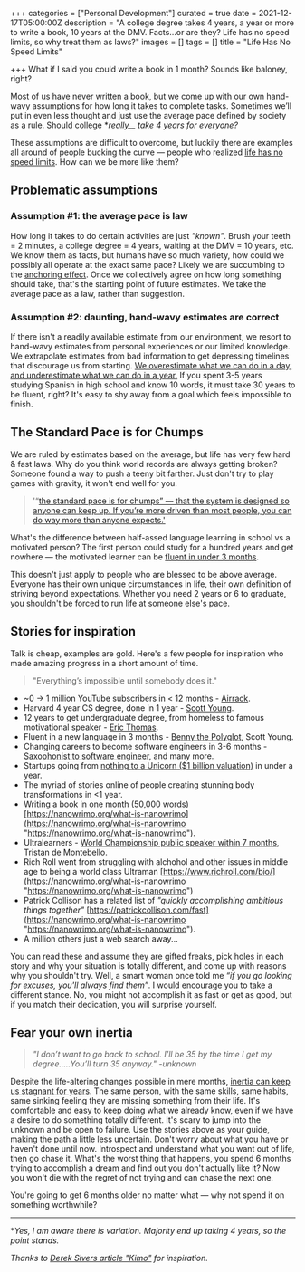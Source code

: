 +++
categories = ["Personal Development"]
curated = true
date = 2021-12-17T05:00:00Z
description = "A college degree takes 4 years, a year or more to write a book, 10 years at the DMV. Facts...or are they? Life has no speed limits, so why treat them as laws?"
images = []
tags = []
title = "Life Has No Speed Limits"

+++
What if I said you could write a book in 1 month? Sounds like baloney, right?

Most of us have never written a book, but we come up with our own hand-wavy assumptions for how long it takes to complete tasks. Sometimes we’ll put in even less thought and just use the average pace defined by society as a rule. Should college **_really___ take 4 years for everyone?*

These assumptions are difficult to overcome, but luckily there are examples all around of people bucking the curve — people who realized [life has no speed limits](https://sive.rs/kimo). How can we be more like them?

## Problematic assumptions

### Assumption #1: the average pace is law

How long it takes to do certain activities are just _"known"_. Brush your teeth = 2 minutes, a college degree = 4 years, waiting at the DMV = 10 years, etc. We know them as facts, but humans have so much variety, how could we possibly all operate at the exact same pace? Likely we are succumbing to the [anchoring effect](https://www.verywellmind.com/what-is-the-anchoring-bias-2795029). Once we collectively agree on how long something should take, that's the starting point of future estimates. We take the average pace as a law, rather than suggestion.

### Assumption #2: daunting, hand-wavy estimates are correct

If there isn't a readily available estimate from our environment, we resort to hand-wavy estimates from personal experiences or our limited knowledge. We extrapolate estimates from bad information to get depressing timelines that discourage us from starting. [We overestimate what we can do in a day, and underestimate what we can do in a year](https://blog.stephsmith.io/you-dont-need-to-quit-your-job-to-make/)[.](https://www.goodreads.com/quotes/7589545-most-people-overestimate-what-they-can-do-in-a-day) If you spent 3-5 years studying Spanish in high school and know 10 words, it must take 30 years to be fluent, right? It's easy to shy away from a goal which feels impossible to finish.

## The Standard Pace is for Chumps

We are ruled by estimates based on the average, but life has very few hard & fast laws. Why do you think world records are always getting broken? Someone found a way to push a teeny bit farther. Just don't try to play games with gravity, it won't end well for you.

> '“[the standard pace is for chumps” — that the system is designed so anyone can keep up. If you’re more driven than most people, you can do way more than anyone expects.'](https://sive.rs/kimo)

What's the difference between half-assed language learning in school vs a motivated person? The first person could study for a hundred years and get nowhere — the motivated learner can be [fluent in under 3 months](https://www.fluentin3months.com/).

This doesn't just apply to people who are blessed to be above average. Everyone has their own unique circumstances in life, their own definition of striving beyond expectations. Whether you need 2 years or 6 to graduate, you shouldn't be forced to run life at someone else's pace.

## Stories for inspiration

Talk is cheap, examples are gold. Here's a few people for inspiration who made amazing progress in a short amount of time.

> "Everything’s impossible until somebody does it."

* \~0 → 1 million YouTube subscribers in < 12 months - [Airrack](https://www.youtube.com/c/airrack/about).
* Harvard 4 year CS degree, done in 1 year - [Scott Young](https://www.scotthyoung.com/blog/).
* 12 years to get undergraduate degree, from homeless to famous motivational speaker - [Eric Thomas](https://en.wikipedia.org/wiki/Eric_Thomas_(motivational_speaker)).
* Fluent in a new language in 3 months - [Benny the Polyglot](https://www.fluentin3months.com/), Scott Young.
* Changing careers to become software engineers in 3-6 months - [Saxophonist to software engineer](https://www.buildyourtalentstack.co/podcast/episode/b1acd63c/97-saxophonist-to-software-developer-learning-playlist-that-launched-a-new-career-feat-dan-gelok), and many more.
* Startups going from [nothing to a Unicorn ($1 billion valuation)](https://officechai.com/startups/fastest-unicorn-startups/) in under a year.
* The myriad of stories online of people creating stunning body transformations in <1 year.
* Writing a book in one month (50,000 words) [https://nanowrimo.org/what-is-nanowrimo](https://nanowrimo.org/what-is-nanowrimo "https://nanowrimo.org/what-is-nanowrimo").
* Ultralearners - [World Championship public speaker within 7 months](https://www.scotthyoung.com/blog/2019/07/29/conquering-public-speaking-from-zero-experience-to-world-championships-in-seven-months/), Tristan de Montebello.
* Rich Roll went from struggling with alchohol and other issues in middle age to being a world class Ultraman [https://www.richroll.com/bio/](https://nanowrimo.org/what-is-nanowrimo "https://nanowrimo.org/what-is-nanowrimo")
* Patrick Collison has a related list of _"quickly accomplishing ambitious things together"_ [https://patrickcollison.com/fast](https://nanowrimo.org/what-is-nanowrimo "https://nanowrimo.org/what-is-nanowrimo").
* A million others just a web search away...

You can read these and assume they are gifted freaks, pick holes in each story and why your situation is totally different, and come up with reasons why you shouldn't try. Well, a smart woman once told me _“if you go looking for excuses, you'll always find them”_. I would encourage you to take a different stance. No, you might not accomplish it as fast or get as good, but if you match their dedication, you will surprise yourself.

## Fear your own inertia

> _"I don’t want to go back to school. I’ll be 35 by the time I get my degree.....You’ll turn 35 anyway." -unknown_

Despite the life-altering changes possible in mere months, [inertia can keep us stagnant for years](https://apoorvagovind.substack.com/p/how-to-waste-your-career-one-comfortable). The same person, with the same skills, same habits, same sinking feeling they are missing something from their life. It's comfortable and easy to keep doing what we already know, even if we have a desire to do something totally different. It's scary to jump into the unknown and be open to failure. Use the stories above as your guide, making the path a little less uncertain. Don't worry about what you have or haven't done until now. Introspect and understand what you want out of life, then go chase it. What's the worst thing that happens, you spend 6 months trying to accomplish a dream and find out you don't actually like it? Now you won't die with the regret of not trying and can chase the next one.

You're going to get 6 months older no matter what — why not spend it on something worthwhile?

***

\*_Yes, I am aware there is variation. Majority end up taking 4 years, so the point stands._

_Thanks to_ [_Derek Sivers article "Kimo"_](https://sive.rs/kimo) _for inspiration._